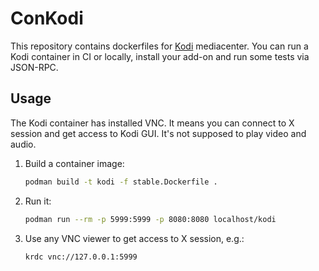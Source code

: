 # ConKodi

This repository contains dockerfiles for [Kodi](https://kodi.tv) mediacenter. You can run a Kodi
container in CI or locally, install your add-on and run some tests via JSON-RPC.

## Usage

The Kodi container has installed VNC. It means you can connect to X session and get access to
Kodi GUI. It's not supposed to play video and audio.

1. Build a container image:

    ```sh
    podman build -t kodi -f stable.Dockerfile .
    ```

2. Run it:  

    ```sh
    podman run --rm -p 5999:5999 -p 8080:8080 localhost/kodi
    ```

3. Use any VNC viewer to get access to X session, e.g.:

    ```sh
    krdc vnc://127.0.0.1:5999
    ```
